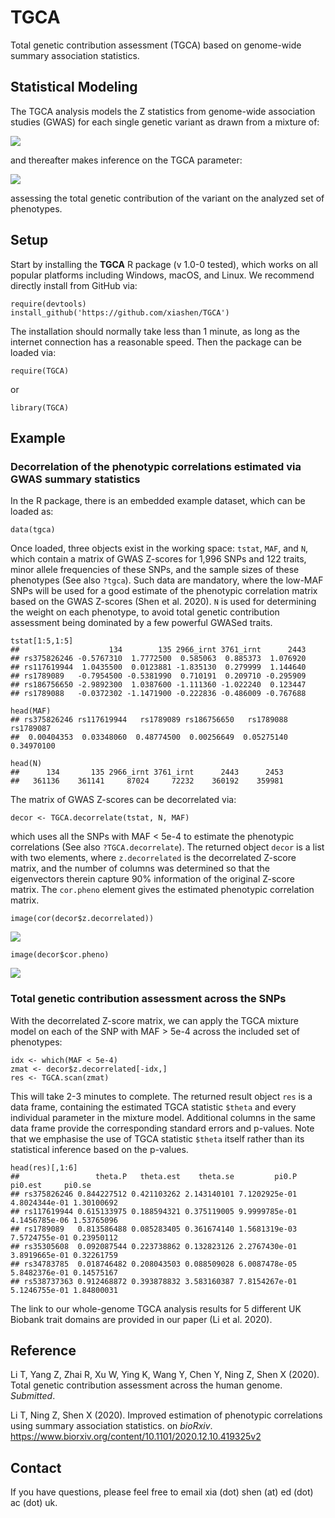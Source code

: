 # TGCA
Total genetic contribution assessment (TGCA) based on genome-wide summary association statistics.


## Statistical Modeling
The TGCA analysis models the Z statistics from genome-wide association studies (GWAS) for each single genetic variant as drawn from a mixture of:

![](http://www.shen.se/TGCA/tgca1.png)

and thereafter makes inference on the TGCA parameter:

![](http://www.shen.se/TGCA/tgca2.png)

assessing the total genetic contribution of the variant on the analyzed set of phenotypes.

## Setup
Start by installing the **TGCA** R package (v 1.0-0 tested), which works on all popular platforms including Windows, macOS, and Linux. We recommend directly install from GitHub via:
```{r}
require(devtools)
install_github('https://github.com/xiashen/TGCA')
```
The installation should normally take less than 1 minute, as long as the internet connection has a reasonable speed. Then the package can be loaded via:
```{r}
require(TGCA)
```
or
```{r}
library(TGCA)
```

## Example

### Decorrelation of the phenotypic correlations estimated via GWAS summary statistics

In the R package, there is an embedded example dataset, which can be loaded as:
```{r}
data(tgca)
```
Once loaded, three objects exist in the working space: `tstat`, `MAF`, and `N`, which contain a matrix of GWAS Z-scores for 1,996 SNPs and 122 traits, minor allele frequencies of these SNPs, and the sample sizes of these phenotypes (See also `?tgca`). Such data are mandatory, where the low-MAF SNPs will be used for a good estimate of the phenotypic correlation matrix based on the GWAS Z-scores (Shen et al. 2020). `N` is used for determining the weight on each phenotype, to avoid total genetic contribution assessment being dominated by a few powerful GWASed traits. 
```{r}
tstat[1:5,1:5]
##                    134        135 2966_irnt 3761_irnt      2443
## rs375826246 -0.5767310  1.7772500  0.585063  0.885373  1.076920
## rs117619944  1.0435500  0.0123881 -1.835130  0.279999  1.144640
## rs1789089   -0.7954500 -0.5381990  0.710191  0.209710 -0.295909
## rs186756650 -2.9892300  1.0387600 -1.111360 -1.022240  0.123447
## rs1789088   -0.0372302 -1.1471900 -0.222836 -0.486009 -0.767688
```
```{r}
head(MAF)
## rs375826246 rs117619944   rs1789089 rs186756650   rs1789088   rs1789087
##  0.00404353  0.03348060  0.48774500  0.00256649  0.05275140  0.34970100
```
```{r}
head(N)
##      134       135 2966_irnt 3761_irnt      2443      2453
##   361136    361141     87024     72232    360192    359981
```
The matrix of GWAS Z-scores can be decorrelated via:
```{r}
decor <- TGCA.decorrelate(tstat, N, MAF)
```
which uses all the SNPs with MAF < 5e-4 to estimate the phenotypic correlations (See also `?TGCA.decorrelate`). The returned object `decor` is a list with two elements, where `z.decorrelated` is the decorrelated Z-score matrix, and the number of columns was determined so that the eigenvectors therein capture 90% information of the original Z-score matrix. The `cor.pheno` element gives the estimated phenotypic correlation matrix.
```{r}
image(cor(decor$z.decorrelated))
```
![](http://www.shen.se/TGCA/tgca.decor.png)
```{r}
image(decor$cor.pheno)
```
![](http://www.shen.se/TGCA/tgca.cor.png)

### Total genetic contribution assessment across the SNPs

With the decorrelated Z-score matrix, we can apply the TGCA mixture model on each of the SNP with MAF > 5e-4 across the included set of phenotypes:
```{r}
idx <- which(MAF < 5e-4)
zmat <- decor$z.decorrelated[-idx,]
res <- TGCA.scan(zmat)
```
This will take 2-3 minutes to complete. The returned result object `res` is a data frame, containing the estimated TGCA statistic `$theta` and every individual parameter in the mixture model. Additional columns in the same data frame provide the corresponding standard errors and p-values. Note that we emphasise the use of TGCA statistic `$theta` itself rather than its statistical inference based on the p-values.
```{r}
head(res)[,1:6]
##                 theta.P   theta.est    theta.se         pi0.P       pi0.est     pi0.se
## rs375826246 0.844227512 0.421103262 2.143140101 7.1202925e-01 4.8024344e-01 1.30100692
## rs117619944 0.615133975 0.188594321 0.375119005 9.9999785e-01 4.1456785e-06 1.53765096
## rs1789089   0.813586488 0.085283405 0.361674140 1.5681319e-03 7.5724755e-01 0.23950112
## rs35305608  0.092087544 0.223738862 0.132823126 2.2767430e-01 3.8919665e-01 0.32261759
## rs34783785  0.018746482 0.208043503 0.088509028 6.0087478e-05 5.8482376e-01 0.14575167
## rs538737363 0.912468872 0.393878832 3.583160387 7.8154267e-01 5.1246755e-01 1.84800031
```
The link to our whole-genome TGCA analysis results for 5 different UK Biobank trait domains are provided in our paper (Li et al. 2020). 

## Reference

Li T, Yang Z, Zhai R, Xu W, Ying K, Wang Y, Chen Y, Ning Z, Shen X (2020). Total genetic contribution assessment across the human genome. _Submitted_.

Li T, Ning Z, Shen X (2020). Improved estimation of phenotypic correlations using summary association statistics. on _bioRxiv_. https://www.biorxiv.org/content/10.1101/2020.12.10.419325v2


## Contact

If you have questions, please feel free to email xia (dot) shen (at) ed (dot) ac (dot) uk.

